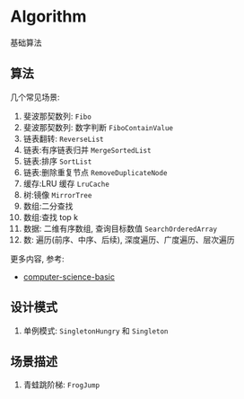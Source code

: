 # Algorithm
基础算法

## 算法

几个常见场景:

1. 斐波那契数列: `Fibo`
2. 斐波那契数列: 数字判断 `FiboContainValue`
3. 链表翻转: `ReverseList`
4. 链表:有序链表归并 `MergeSortedList`
5. 链表:排序 `SortList`
6. 链表:删除重复节点 `RemoveDuplicateNode`
7. 缓存:LRU 缓存 `LruCache`
8. 树:镜像 `MirrorTree`
9. 数组:二分查找
10. 数组:查找 top k
11. 数据: 二维有序数组, 查询目标数值 `SearchOrderedArray`
12. 数: 遍历(前序、中序、后续), 深度遍历、广度遍历、层次遍历

更多内容, 参考:

* [computer-science-basic](https://github.com/ningg/computer-science-basic)

## 设计模式

1. 单例模式: `SingletonHungry` 和 `Singleton`


## 场景描述

1. 青蛙跳阶梯: `FrogJump`